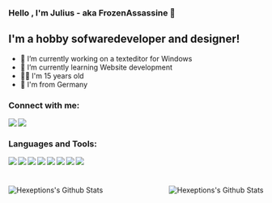 ### Hello , I'm Julius - aka FrozenAssassine 👋
## I'm a hobby sofwaredeveloper and designer!
- 🔭 I’m currently working on a texteditor for Windows
- 🌱 I’m currently learning Website development
- 🧑‍💻 I'm 15 years old
- 🚩 I'm from Germany


### Connect with me:
<a href="https://www.instagram.com/frozenassassine/">
    <img align="left" src="https://img.shields.io/badge/Instagram-E4405F?style=flat&logo=instagram&logoColor=white">
</a
<a href="https://stackoverflow.com/users/14772994/frozenassassine">
    <img align="left" src="https://img.shields.io/badge/Stack_Overflow-FE7A16?style=flat&logo=stack-overflow&logoColor=white">
</a>

<br >

### Languages and Tools:
<img align="left" src="https://img.shields.io/badge/C%23-239120?style=flat&logo=c-sharp&logoColor=white">
<img align="left" src="https://img.shields.io/badge/.NET-5C2D91?style=flat&logo=.net&logoColor=white">
<img align="left" src="https://img.shields.io/badge/C%2B%2B-00599C?style=flat&logo=c%2B%2B&logoColor=white">
<img align="left" src="https://img.shields.io/badge/HTML-239120?style=flat&logo=html5&logoColor=white">
<img align="left" src="https://img.shields.io/badge/CSS-239120?&style=flat&logo=css3&logoColor=white">
<img align="left" src="https://img.shields.io/badge/JavaScript-F7DF1E?style=flat&logo=javascript&logoColor=black">
<img align="left" src="https://img.shields.io/badge/Unity-100000?style=flat&logo=unity&logoColor=white">
<img align="left" src="	https://img.shields.io/badge/Microsoft-666666?style=for-the-badge&logo=microsoft&logoColor=white	https://img.shields.io/badge/Microsoft-666666?style=for-the-badge&logo=microsoft&logoColor=white">

<br >

#

<img align="left" alt="Hexeptions's Github Stats" src="https://github-readme-stats.vercel.app/api/top-langs/?username=FrozenAssassine&show_icons=true&hide_border=true&theme=radical" />
<img align="right" alt="Hexeptions's Github Stats" src="https://github-readme-stats.vercel.app/api?username=FrozenAssassine&show_icons=true&hide_border=true&theme=radical" />
